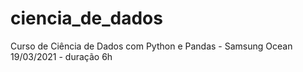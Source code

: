 # ciencia_de_dados
 Curso de Ciência de Dados com Python e Pandas - Samsung Ocean
      19/03/2021 - duração 6h

